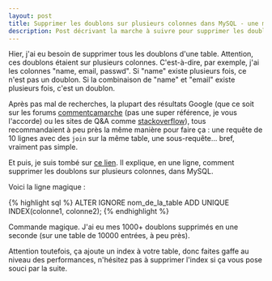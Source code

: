 ```yaml
---
layout: post
title: Supprimer les doublons sur plusieurs colonnes dans MySQL - une méthode simple !
description: Post décrivant la marche à suivre pour supprimer les doublons sur plusieurs colonnes dans MySQL.
---
```


Hier, j'ai eu besoin de supprimer tous les doublons d'une table. Attention, ces doublons étaient sur plusieurs colonnes. C'est-à-dire, par exemple, j'ai les colonnes "name, email, passwd". Si "name" existe plusieurs fois, ce n'est pas un doublon. Si la combinaison de "name" et "email" existe plusieurs fois, c'est un doublon.

Après pas mal de recherches, la plupart des résultats Google (que ce soit sur les forums [commentcamarche][1] (pas une super référence, je vous l'accorde) ou les sites de Q&A comme [stackoverflow][2]), tous recommandaient à peu près la même manière pour faire ça : une requête de 10 lignes avec des `join` sur la même table, une sous-requête... bref, vraiment pas simple.

Et puis, je suis tombé sur [ce lien][3]. Il explique, en une ligne, comment supprimer les doublons sur plusieurs colonnes, dans MySQL.

Voici la ligne magique :

{% highlight sql %}
ALTER IGNORE nom_de_la_table ADD UNIQUE INDEX(colonne1, colonne2);
{% endhighlight %}

Commande magique. J'ai eu mes 1000+ doublons supprimés en une seconde (sur une table de 10000 entrées, à peu près).

Attention toutefois, ça ajoute un index à votre table, donc faites gaffe au niveau des performances, n'hésitez pas à supprimer l'index si ça vous pose souci par la suite.

[1]: http://www.commentcamarche.net/forum/affich-5038607-comment-dans-une-table-enlevee-les-doublons
[2]: http://stackoverflow.com/questions/3383898/remove-duplicates-using-only-a-mysql-query
[3]: http://mediakey.dk/~cc/mysql-remove-duplicate-entries/
